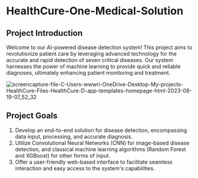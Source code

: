# HealthCure-One-Medical-Solution

## Project Introduction

Welcome to our AI-powered disease detection system! This project aims to revolutionize patient care by leveraging advanced technology for the accurate and rapid detection of seven critical diseases. Our system harnesses the power of machine learning to provide quick and reliable diagnoses, ultimately enhancing patient monitoring and treatment.

![screencapture-file-C-Users-wwwri-OneDrive-Desktop-My-projects-HealthCure-Files-HealthCure-D-app-templates-homepage-html-2023-08-19-07_52_32](https://github.com/rituraj009/HealthCure-One-Medical-Solution/assets/102078863/43049b3c-aa08-4b18-ad31-088d62e85a4f)


## Project Goals
1) Develop an end-to-end solution for disease detection, encompassing data input, processing, and accurate diagnosis.
2) Utilize Convolutional Neural Networks (CNN) for image-based disease detection, and classical machine learning algorithms (Random Forest and XGBoost) for other forms of input.
3) Offer a user-friendly web-based interface to facilitate seamless interaction and easy access to the system's capabilities.
